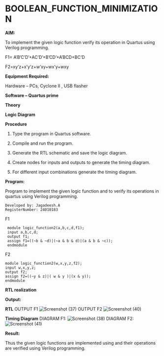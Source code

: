 # BOOLEAN_FUNCTION_MINIMIZATION

**AIM:**

To implement the given logic function verify its operation in Quartus using Verilog programming.

F1= A’B’C’D’+AC’D’+B’CD’+A’BCD+BC’D 

F2=xy’z+x’y’z+w’xy+wx’y+wxy

**Equipment Required:**

Hardware – PCs, Cyclone II , USB flasher

**Software – Quartus prime**

**Theory**

**Logic Diagram**

**Procedure**

1.	Type the program in Quartus software.

2.	Compile and run the program.

3.	Generate the RTL schematic and save the logic diagram.

4.	Create nodes for inputs and outputs to generate the timing diagram.

5.	For different input combinations generate the timing diagram.


**Program:**

Program to implement the given logic function and to verify its operations in quartus using Verilog programming. 
```
Developed by: Jagadeesh.A
RegisterNumber: 24010183
```
 F1
```
 module logic_function2(a,b,c,d,f1);
 input a,b,c,d;
 output f1;
 assign f1=((~b & ~d)|(~a & b & d)|(a & b & ~c));
 endmodule
```

 F2
 ```
module logic_function2(w,x,y,z,f2);
input w,x,y,z;
output f2;
assign f2=((~y & z)|( w & y )|(x & y));
endmodule
```





**RTL realization**

**Output:**

**RTL**
  OUTPUT F1
  ![Screenshot (37)](https://github.com/user-attachments/assets/dcf8a168-c1cb-4af9-9419-2fe04b8ee742)
  OUTPUT F2
  ![Screenshot (40)](https://github.com/user-attachments/assets/904996cb-48f1-41ee-b961-14423d7db07d)




**Timing Diagram**
  DIAGRAM F1:
  ![Screenshot (38)](https://github.com/user-attachments/assets/af9979d4-f844-4d37-a098-74e9d868321d)
  DIAGRAM F2:
  ![Screenshot (41)](https://github.com/user-attachments/assets/fc9a7e3e-7463-46c7-a5ec-2c6e907abc78)



**Result:**

Thus the given logic functions are implemented using and their operations are verified using Verilog programming.

